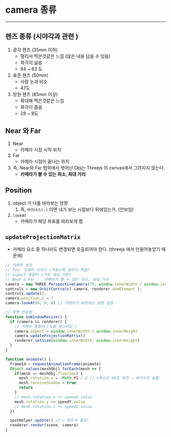 # camera 종류 

---

>

## 렌즈 종류 (시야각과 관련 )

1. 광각 렌즈 (35mm 이하) 
   - 멀리서 찍은것같은 느낌 (많은 내용 담을 수 있음)
   - 화각이 넒음 
   - 84 ~ 63 도
2. 표준 렌즈 (50mm)
   - 사람 눈과 비슷
   - 47도
3. 망원 렌즈 (85mm 이상)
   - 확대해 찍은것같은 느낌
   - 화각이 좁음 
   - 28 ~ 8도

## Near 와 Far

1. Near 
   - 카메라 시점 시작 위치
2. Far
   - 카메라 시점이 끝나는 위치 
3. 즉, Near와 Far 범위에서 벗어난 Obj는 Threejs 의 canvas에서 그려지지 않는다. 
   - **카메라가 볼 수 있는 최소, 최대 거리**

## Position

1. object 가 나를 바라보는 방향 
   1. 즉, `마이너스(-)` 이면 내가 보는 시점보다 뒤에있는거. (안보임) 
2. `lookAt` 
   - 카메라가 해당 좌표를 바라보게 함 

## `updateProjectionMatrix`

- 카메라 요소 중 하나라도 변경되면 호출되어야 한다. (threejs 에서 만들어놓았기 때문에)

```js
// 카메라 생성 
// fov: 카메라 시야각 (커질수록 멀리서 찍음)
// aspect 종횡비 (가로 세로 기준)
// Near & Far :  카메라가 볼 수 있는 최소, 최대 거리
camera = new THREE.PerspectiveCamera(75, window.innerWidth / window.innerHeight, 0.1, 1000)
controls = new OrbitControls( camera, renderer.domElement );
controls.update();
camera.position.z = 7
camera.lookAt(0, 0, 0) // 카메라가 바라보는 방향 설정

// 화면 반응형 
function onWindowResize() {
  if (camera && renderer) {
    // 카메라 종횡비 (도형 찌그러짐 )
    camera.aspect = window.innerWidth / window.innerHeight 
    camera.updateProjectionMatrix()
    renderer.setSize(window.innerWidth, window.innerHeight)
  }
}

function animate() {
  frameId = requestAnimationFrame(animate)
  Object.values(meshObj).forEach(mesh => {
    if(mesh == meshObj.floorGeo) {
      mesh.rotation.x = -Math.PI / 2 // x축으로 90도 회전 → 바닥으로 눕힘
      mesh.receiveShadow = true
      return
    }
    // mesh.rotation.x += speedX.value
    mesh.rotation.y += speedY.value
    // mesh.rotation.z += speedZ.value
  })

  spotHelper.update() // ← 반드시 필요!
  renderer.render(scene, camera)
}

```

